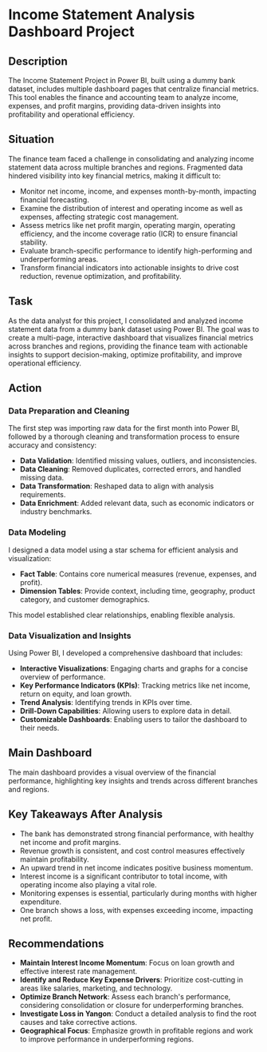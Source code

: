 # Income Statement Analysis Dashboard Project

## Description
The Income Statement Project in Power BI, built using a dummy bank dataset, includes multiple dashboard pages that centralize financial metrics. This tool enables the finance and accounting team to analyze income, expenses, and profit margins, providing data-driven insights into profitability and operational efficiency.

## Situation
The finance team faced a challenge in consolidating and analyzing income statement data across multiple branches and regions. Fragmented data hindered visibility into key financial metrics, making it difficult to:

- Monitor net income, income, and expenses month-by-month, impacting financial forecasting.
- Examine the distribution of interest and operating income as well as expenses, affecting strategic cost management.
- Assess metrics like net profit margin, operating margin, operating efficiency, and the income coverage ratio (ICR) to ensure financial stability.
- Evaluate branch-specific performance to identify high-performing and underperforming areas.
- Transform financial indicators into actionable insights to drive cost reduction, revenue optimization, and profitability.

## Task
As the data analyst for this project, I consolidated and analyzed income statement data from a dummy bank dataset using Power BI. The goal was to create a multi-page, interactive dashboard that visualizes financial metrics across branches and regions, providing the finance team with actionable insights to support decision-making, optimize profitability, and improve operational efficiency.

## Action

### Data Preparation and Cleaning
The first step was importing raw data for the first month into Power BI, followed by a thorough cleaning and transformation process to ensure accuracy and consistency:

- **Data Validation**: Identified missing values, outliers, and inconsistencies.
- **Data Cleaning**: Removed duplicates, corrected errors, and handled missing data.
- **Data Transformation**: Reshaped data to align with analysis requirements.
- **Data Enrichment**: Added relevant data, such as economic indicators or industry benchmarks.

### Data Modeling
I designed a data model using a star schema for efficient analysis and visualization:

- **Fact Table**: Contains core numerical measures (revenue, expenses, and profit).
- **Dimension Tables**: Provide context, including time, geography, product category, and customer demographics.

This model established clear relationships, enabling flexible analysis.

### Data Visualization and Insights
Using Power BI, I developed a comprehensive dashboard that includes:

- **Interactive Visualizations**: Engaging charts and graphs for a concise overview of performance.
- **Key Performance Indicators (KPIs)**: Tracking metrics like net income, return on equity, and loan growth.
- **Trend Analysis**: Identifying trends in KPIs over time.
- **Drill-Down Capabilities**: Allowing users to explore data in detail.
- **Customizable Dashboards**: Enabling users to tailor the dashboard to their needs.

## Main Dashboard
The main dashboard provides a visual overview of the financial performance, highlighting key insights and trends across different branches and regions.

## Key Takeaways After Analysis
- The bank has demonstrated strong financial performance, with healthy net income and profit margins.
- Revenue growth is consistent, and cost control measures effectively maintain profitability.
- An upward trend in net income indicates positive business momentum.
- Interest income is a significant contributor to total income, with operating income also playing a vital role.
- Monitoring expenses is essential, particularly during months with higher expenditure.
- One branch shows a loss, with expenses exceeding income, impacting net profit.

## Recommendations
- **Maintain Interest Income Momentum**: Focus on loan growth and effective interest rate management.
- **Identify and Reduce Key Expense Drivers**: Prioritize cost-cutting in areas like salaries, marketing, and technology.
- **Optimize Branch Network**: Assess each branch's performance, considering consolidation or closure for underperforming branches.
- **Investigate Loss in Yangon**: Conduct a detailed analysis to find the root causes and take corrective actions.
- **Geographical Focus**: Emphasize growth in profitable regions and work to improve performance in underperforming regions.

